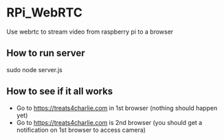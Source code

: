 # RPi_WebRTC
Use webrtc to stream video from raspberry pi to a browser
## How to run server
sudo node server.js

## How to see if it all works
- Go to https://treats4charlie.com in 1st browser (nothing should happen yet)
- Go to https://treats4charlie.com is 2nd browser (you should get a notification on 1st browser to access camera)
